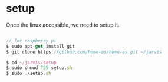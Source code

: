 # setup

Once the linux accessible, we need to setup it.

```javascript

// for raspberry pi
$ sudo apt-get install git
$ git clone https://github.com/home-os/home-os.git ~/jarvis

$ cd ~/jarvis/setup
$ sudo chmod 755 setup.sh
$ sudo ./setup.sh

```
